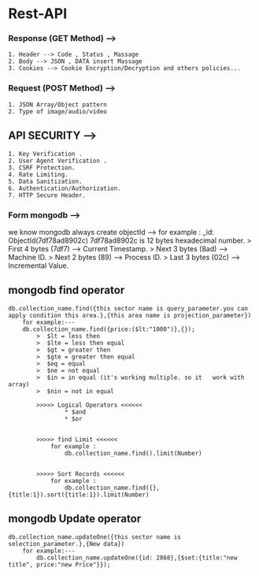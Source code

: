 # Rest-API

### Response (GET Method) -->
    1. Header --> Code , Status , Massage
    2. Body --> JSON , DATA insert Massage
    3. Cookies --> Cookie Encryption/Decryption and others policies...


### Request (POST Method) -->
    1. JSON Array/Object pattern
    2. Type of image/audio/video


## API SECURITY -->
    1. Key Verification .
    2. User Agent Verification .
    3. CSRF Protection.
    4. Rate Limiting.
    5. Data Sanitization.
    6. Authentication/Authorization.
    7. HTTP Secure Header.


### Form mongodb -->
we know mongodb always create objectId -->
    for example : _id: ObjectId(7df78ad8902c)
        7df78ad8902c is 12 bytes hexadecimal number.
            > First 4 bytes (7df7) --> Current Timestamp.
            > Next 3 bytes (8ad) --> Machine ID.
            > Next 2 bytes (89) --> Process ID.
            > Last 3 bytes (02c) --> Incremental Value.



## mongodb find operator
    db.collection_name.find({this sector name is query_parameter.you can apply condition this area.},{this area name is projection_parameter})
        for example:---
        db.collection_name.find({price:($lt:"1000")},{});
            >  $lt = less then
            >  $lte = less then equal
            >  $gt = greater then
            >  $gte = greater then equal
            >  $eq = equal
            >  $ne = not equal 
            >  $in = in equal (it's working multiple. so it   work with array)
            >  $nin = not in equal
            
            >>>>> Logical Operators <<<<<<
                    * $and
                    * $or


            >>>>> find Limit <<<<<<
                for example :
                    db.collection_name.find().limit(Number)


            >>>>> Sort Records <<<<<<
                for example :
                    db.collection_name.find({},{title:1}).sort({title:1}).limit(Number)
                        
## mongodb Update operator
    db.collection_name.updateOne({this sector name is selection_parameter.},{New data})
        for example:---
            db.collection_name.updateOne({id: 2868},{$set:{title:"new title", price:"new Price"}});

        

 
